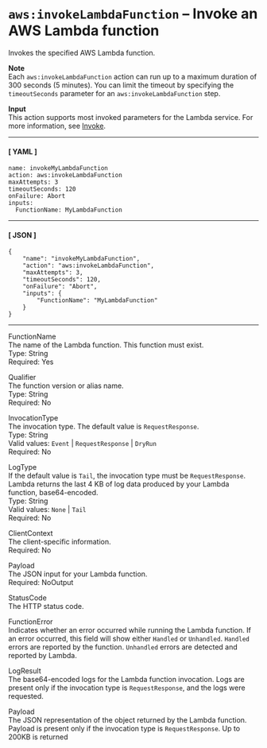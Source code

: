 # `aws:invokeLambdaFunction` – Invoke an AWS Lambda function<a name="automation-action-lamb"></a>

Invokes the specified AWS Lambda function\.

**Note**  
Each `aws:invokeLambdaFunction` action can run up to a maximum duration of 300 seconds \(5 minutes\)\. You can limit the timeout by specifying the `timeoutSeconds` parameter for an `aws:invokeLambdaFunction` step\.

**Input**  
This action supports most invoked parameters for the Lambda service\. For more information, see [Invoke](https://docs.aws.amazon.com/lambda/latest/dg/API_Invoke.html)\.

------
#### [ YAML ]

```
name: invokeMyLambdaFunction
action: aws:invokeLambdaFunction
maxAttempts: 3
timeoutSeconds: 120
onFailure: Abort
inputs:
  FunctionName: MyLambdaFunction
```

------
#### [ JSON ]

```
{
    "name": "invokeMyLambdaFunction",
    "action": "aws:invokeLambdaFunction",
    "maxAttempts": 3,
    "timeoutSeconds": 120,
    "onFailure": "Abort",
    "inputs": {
        "FunctionName": "MyLambdaFunction"
    }
}
```

------

FunctionName  
The name of the Lambda function\. This function must exist\.  
Type: String  
Required: Yes

Qualifier  
The function version or alias name\.  
Type: String  
Required: No

InvocationType  
The invocation type\. The default value is `RequestResponse`\.  
Type: String  
Valid values: `Event` \| `RequestResponse` \| `DryRun`  
Required: No

LogType  
If the default value is `Tail`, the invocation type must be `RequestResponse`\. Lambda returns the last 4 KB of log data produced by your Lambda function, base64\-encoded\.  
Type: String  
Valid values: `None` \| `Tail`  
Required: No

ClientContext  
The client\-specific information\.  
Required: No

Payload  
The JSON input for your Lambda function\.  
Required: NoOutput

StatusCode  
The HTTP status code\.

FunctionError  
Indicates whether an error occurred while running the Lambda function\. If an error occurred, this field will show either `Handled` or `Unhandled`\. `Handled` errors are reported by the function\. `Unhandled` errors are detected and reported by Lambda\.

LogResult  
The base64\-encoded logs for the Lambda function invocation\. Logs are present only if the invocation type is `RequestResponse`, and the logs were requested\.

Payload  
The JSON representation of the object returned by the Lambda function\. Payload is present only if the invocation type is `RequestResponse`\. Up to 200KB is returned